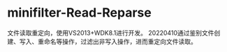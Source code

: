 # minifilter-Read-Reparse
文件读取重定向，使用VS2013+WDK8.1进行开发。
20220410通过鉴别文件创建、写入、重命名等操作，过滤出非写入操作，进而重定向文件读取。
